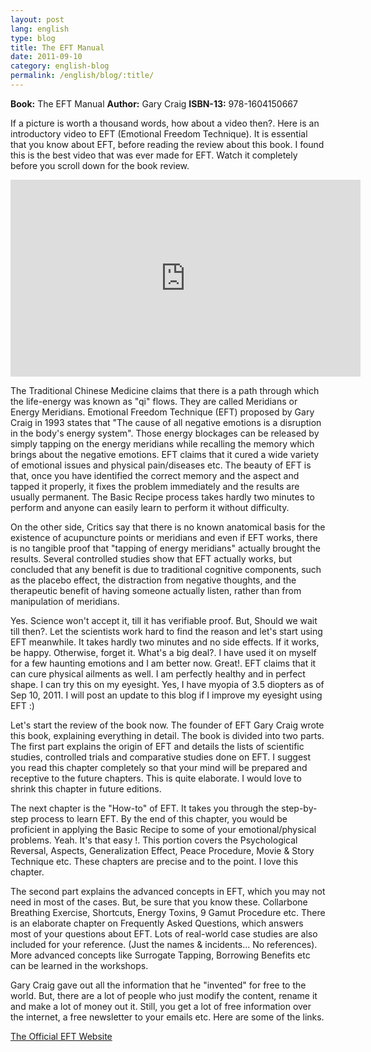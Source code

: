 ```yaml
---
layout: post
lang: english
type: blog
title: The EFT Manual
date: 2011-09-10
category: english-blog
permalink: /english/blog/:title/
---
```


**Book:** The EFT Manual
**Author:** Gary Craig
**ISBN-13:** 978-1604150667

If a picture is worth a thousand words, how about a video then?. Here is an introductory video to EFT (Emotional Freedom Technique). It is essential that you know about EFT, before reading the review about this book. I found this is the best video that was ever made for EFT. Watch it completely before you scroll down for the book review.

<iframe width="560" height="315" src="https://www.youtube-nocookie.com/embed/ANbl_P_303U?rel=0&amp;showinfo=0" frameborder="0" allow="autoplay; encrypted-media" allowfullscreen></iframe>

The Traditional Chinese Medicine claims that there is a path through which the life-energy was known as "qi" flows. They are called Meridians or Energy Meridians. Emotional Freedom Technique (EFT) proposed by Gary Craig in 1993 states that "The cause of all negative emotions is a disruption in the body's energy system". Those energy blockages can be released by simply tapping on the energy meridians while recalling the memory which brings about the negative emotions. EFT claims that it cured a wide variety of emotional issues and physical pain/diseases etc. The beauty of EFT is that, once you have identified the correct memory and the aspect and tapped it properly, it fixes the problem immediately and the results are usually permanent. The Basic Recipe process takes hardly two minutes to perform and anyone can easily learn to perform it without difficulty.

On the other side, Critics say that there is no known anatomical basis for the existence of acupuncture points or meridians and even if EFT works, there is no tangible proof that "tapping of energy meridians" actually brought the results. Several controlled studies show that EFT actually works, but concluded that any benefit is due to traditional cognitive components, such as the placebo effect, the distraction from negative thoughts, and the therapeutic benefit of having someone actually listen, rather than from manipulation of meridians.

Yes. Science won't accept it, till it has verifiable proof. But, Should we wait till then?. Let the scientists work hard to find the reason and let's start using EFT meanwhile. It takes hardly two minutes and no side effects. If it works, be happy. Otherwise, forget it. What's a big deal?. I have used it on myself for a few haunting emotions and I am better now. Great!. EFT claims that it can cure physical ailments as well. I am perfectly healthy and in perfect shape. I can try this on my eyesight. Yes, I have myopia of 3.5 diopters as of Sep 10, 2011. I will post an update to this blog if I improve my eyesight using EFT :)

Let's start the review of the book now. The founder of EFT Gary Craig wrote this book, explaining everything in detail. The book is divided into two parts. The first part explains the origin of EFT and details the lists of scientific studies, controlled trials and comparative studies done on EFT. I suggest you read this chapter completely so that your mind will be prepared and receptive to the future chapters. This is quite elaborate. I would love to shrink this chapter in future editions.

The next chapter is the "How-to" of EFT. It takes you through the step-by-step process to learn EFT. By the end of this chapter, you would be proficient in applying the Basic Recipe to some of your emotional/physical problems. Yeah. It's that easy !. This portion covers the Psychological Reversal, Aspects, Generalization Effect, Peace Procedure, Movie & Story Technique etc. These chapters are precise and to the point. I love this chapter.

The second part explains the advanced concepts in EFT, which you may not need in most of the cases. But, be sure that you know these. Collarbone Breathing Exercise, Shortcuts, Energy Toxins, 9 Gamut Procedure etc. There is an elaborate chapter on Frequently Asked Questions, which answers most of your questions about EFT. Lots of real-world case studies are also included for your reference. (Just the names & incidents... No references). More advanced concepts like Surrogate Tapping, Borrowing Benefits etc can be learned in the workshops.

Gary Craig gave out all the information that he "invented" for free to the world. But, there are a lot of people who just modify the content, rename it and make a lot of money out it. Still, you get a lot of free information over the internet, a free newsletter to your emails etc. Here are some of the links.

[The Official EFT Website](http://www.eftuniverse.com/)
